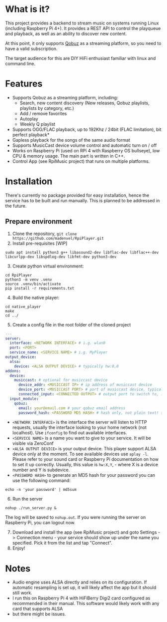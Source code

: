 # What is it?
This project provides a backend to stream music on systems running Linux (including Raspberry Pi 4+). It provides a REST API to control the playqueue and playback,
as well as an ability to discover new content.

At this point, it only supports [Qobuz](https://www.qobuz.com) as a streaming platform, so you need to have a valid subscription.

The target audience for this are DIY HiFi enthusiast familiar with linux and command line.

# Features
- Supports Qobuz as a streaming platform, including:
  - Search, new content discovery (New releases, Qobuz playlists, playlists by category, etc.)
  - Add / remove favorites
  - Autoplay
  - Weekly Q playlist
- Supports OGG/FLAC playback, up to 192Khz / 24bit (FLAC limitation), bit perfect playback*
- Gapless playback for the songs of the same audio format
- Supports MusicCast device volume control and automatic turn on / off
- Works on Raspberry Pi (used on RPi 4 with Raspberry OS bullseye), low CPU & memory usage. The main part is written in C++.
- Control App (see RpiMusic project) that runs on multiple platforms.

# Installation
There's currently no package provided for easy installation, hence the service has to be built and run manually. This is planned to be addressed in the future.

## Prepare environment
1. Clone the repository, `git clone https://github.com/madenvel/RpiPlayer.git`
2. Install pre-requisites [WIP]
```
sudo apt install python3 g++ libasound2-dev libflac-dev libflac++-dev libcurlpp-dev libspdlog-dev libfmt-dev python3-dev
```
3. Create python virtual environment:
```
cd RpiPlayer
python3 -m venv .venv
source .venv/bin/activate
pip install -r requirements.txt
```
4. Build the native player:
```
cd native_player
make
cd ../
```
5. Create a config file in the root folder of the cloned project
```yaml
---
server:
  interface: <NETWORK INTERFACE> # i.g. wlan0
  port: <PORT>
  service_name: <SERVICE NAME> # i.g. MyPlayer
output_device:
  alsa:
    device: <ALSA OUTPUT DEVICE> # typically hw:0,0
addons:
  device:
    musiccast: # optional for musiccast device
      device_addr: <MUSICCAST IP> # ip address of musiccast device
      device_port: <MUSICCAST PORT> # port of musiccast device, typical 80
      connected_input: <CONNECTED OUTPUT> # output port to switch to, i.g. optical2
  input_module:
    qobuz:
      email: your@email.com # your qobuz email address
      password_hash: <PASSWORD MD5 HASH> # hash only, not plain text! see below
```

* `<NETWORK INTERFACE>` is the interface the server will listen to HTTP requests, usually the interface looking to your home network (not localhost). Use `ifconfig` to find out available interfaces.
* `<SERVICE NAME>` is a name you want to give to your service. It will be visible via ZeroConf
* `<ALSA OUTPUT DEVICE>` is your output device. This player support ALSA device only at the moment. To see available devices use `aplay -l`. Please refer to your
sound card or Raspberry Pi documentation on how to set it up correctly. Usually, this value is `hw:X,Y`, - where X is a device number and Y is subdevice.
* `<PASSWORD HASH>` to generate an MD5 hash for your password you can use the following command:
```
echo -n 'your password' | md5sum
```
6. Run the server
```
nohup ./run_server.py &
```
The log will be saved to `nohup.out`.
If you were running the server on Raspberry Pi, you can logout now.

7. Download and install the app (see RpiMusic project) and goto Settings -> Connection menu - your service should show up under the name you specified. Pick it from the list and tap "Connect".
9. Enjoy!

# Notes
* Audio engine uses ALSA directly and relies on its configuration. If automatic resampling is set up, it will likely affect the app but it should still work.
* I run this on Raspberry Pi 4 with HiFiBerry Digi2 card configured as recommended in their manual. This software would likely work with any card that supports ALSA
* but there might be issues.
